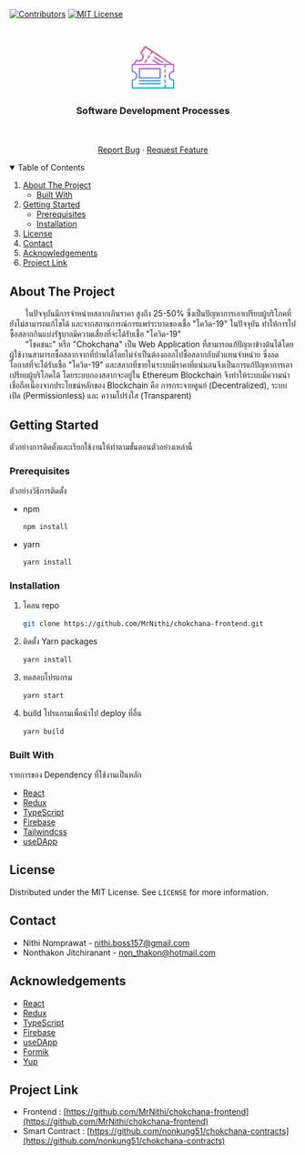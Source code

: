 <!-- PROJECT SHIELDS -->

[![Contributors][contributors-shield]][contributors-url]
[![MIT License][license-shield]][license-url]

<!-- PROJECT LOGO -->
<br />
<p align="center">
  <a href="https://github.com/MrNithi/chokchana-frontend">
    <img src="public/favicon.ico" alt="Logo" width="80" height="80">
  </a>

  <h3 align="center">Software Development Processes</h3>

  <p align="center">
    <br />
    <br />
    <a href="https://github.com/MrNithi/chokchana-frontend/issues">Report Bug</a>
    ·
    <a href="https://github.com/MrNithi/chokchana-frontend/issues">Request Feature</a>
  </p>
</p>

<!-- TABLE OF CONTENTS -->
<details open="open">
  <summary>Table of Contents</summary>
  <ol>
    <li>
      <a href="#about-the-project">About The Project</a>
      <ul>
        <li><a href="#built-with">Built With</a></li>
      </ul>
    </li>
    <li>
      <a href="#getting-started">Getting Started</a>
      <ul>
        <li><a href="#prerequisites">Prerequisites</a></li>
        <li><a href="#installation">Installation</a></li>
      </ul>
    </li>
    <li><a href="#license">License</a></li>
    <li><a href="#contact">Contact</a></li>
    <li><a href="#acknowledgements">Acknowledgements</a></li>
    <li><a href="#project-link">Project Link</a></li>
  </ol>
</details>

<!-- ABOUT THE PROJECT -->

## About The Project

&nbsp;&nbsp;&nbsp;&nbsp;&nbsp;&nbsp; ในปัจจุบันมีการจำหน่ายสลากเกินราคา สูงถึง 25-50% ซึ่งเป็นปัญหาการเอาเปรียบผู้บริโภคที่ยังไม่สามารถแก้ไขได้ และจากสถานการณ์การแพร่ระบาดของเชื้อ "โควิด-19" ในปัจจุบัน ทำให้การไปซื้อสลากกินแบ่งรัฐบาลมีความเสี่ยงที่จะได้รับเชื้อ "โควิด-19"   
&nbsp;&nbsp;&nbsp;&nbsp;&nbsp;&nbsp; "โชคชนะ" หรือ "Chokchana" เป็น Web Application ที่สามารถแก้ปัญหาข้างต้นได้โดยผู้ใช้งานสามารถซื้อสลากจากที่บ้านได้โดยไม่จำเป็นต้องออกไปซื้อสลากกับตัวแทนจำหน่าย ซึ่งลดโอกาสที่จะได้รับเชื้อ "โควิด-19" และสลากที่ขายในระบบมีราคาที่แน่นอนจึงเป็นการแก้ปัญหาการเอาเปรียบผู้บริโภคได้ โดยระบบกองสลากจะอยู่ใน Ethereum Blockchain จึงทำให้ระบบมีความน่าเชื่อถือเนื่องจากประโยชน์หลักของ Blockchain คือ การกระจายศูนย์ (Decentralized), ระบบเปิด (Permissionless) และ ความโปร่งใส (Transparent)

<!-- GETTING STARTED -->
## Getting Started

ตัวอย่างการติดตั้งและเรียกใช้งานให้ทำตามขั้นตอนตัวอย่างเหล่านี้

### Prerequisites

ตัวอย่างวิธีการติดตั้ง
* npm
  ```sh
  npm install
  ```
* yarn
  ```sh
  yarn install
  ```

### Installation

1. โคลน repo
   ```sh
   git clone https://github.com/MrNithi/chokchana-frontend.git
   ```
2. ติดตั้ง Yarn packages
   ```sh
   yarn install
   ```
3. ทดสอบโปรแกรม
   ```sh
   yarn start
   ```
4. build โปรแกรมเพื่อนำไป deploy ที่อื่น
   ```sh
   yarn build
   ```

### Built With

รายการของ Dependency ที่ใช้งานเป็นหลัก
- [React](https://reactjs.org/)
- [Redux](https://redux.js.org/)
- [TypeScript](https://www.typescriptlang.org/)
- [Firebase](https://firebase.google.com/)
- [Tailwindcss](https://tailwindcss.com/)
- [useDApp](https://usedapp.io/)

<!-- LICENSE -->

## License

Distributed under the MIT License. See `LICENSE` for more information.

<!-- CONTACT -->

## Contact

- Nithi Nomprawat - nithi.boss157@gmail.com
- Nonthakon Jitchiranant - non_thakon@hotmail.com

<!-- ACKNOWLEDGEMENTS -->
## Acknowledgements
* [React](https://reactjs.org/)
* [Redux](https://redux.js.org/)
* [TypeScript](https://www.typescriptlang.org/)
* [Firebase](https://firebase.google.com/)
* [useDApp](https://usedapp.io/)
* [Formik](https://formik.org/)
* [Yup](https://github.com/jquense/yup)

## Project Link
- Frontend : [https://github.com/MrNithi/chokchana-frontend](https://github.com/MrNithi/chokchana-frontend)
- Smart Contract : [https://github.com/nonkung51/chokchana-contracts](https://github.com/nonkung51/chokchana-contracts)

<!-- MARKDOWN LINKS & IMAGES -->

[contributors-shield]: https://img.shields.io/github/contributors/MrNithi/chokchana-frontend
[contributors-url]: https://github.com/MrNithi/chokchana-frontend/graphs/contributors
[license-shield]: https://img.shields.io/github/license/othneildrew/Best-README-Template.svg
[license-url]: https://github.com/MrNithi/chokchana-frontend/blob/main/LICENSE
